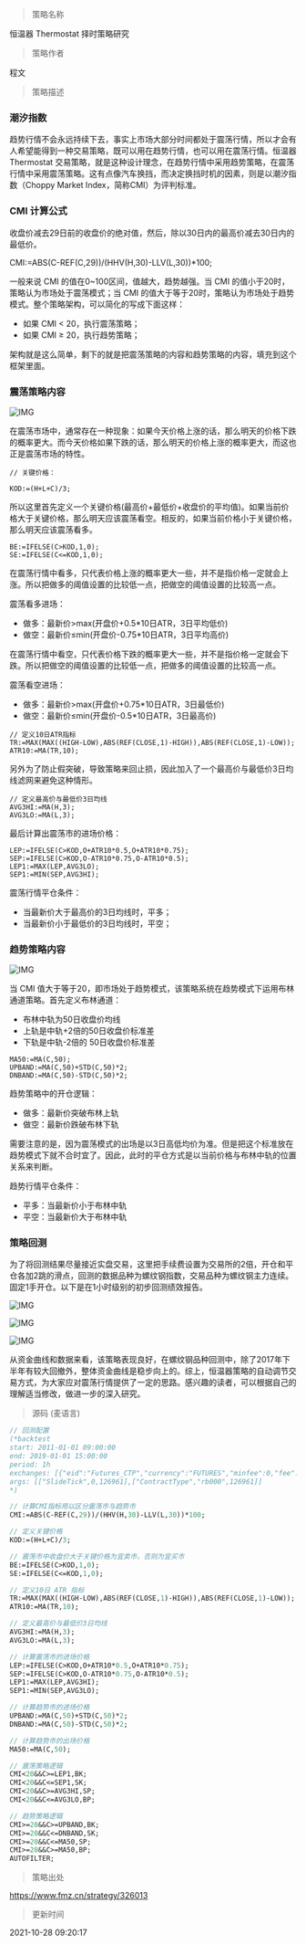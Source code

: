 
> 策略名称

恒温器 Thermostat 择时策略研究

> 策略作者

程文

> 策略描述

### 潮汐指数

趋势行情不会永远持续下去，事实上市场大部分时间都处于震荡行情，所以才会有人希望能得到一种交易策略，既可以用在趋势行情，也可以用在震荡行情。恒温器 Thermostat 交易策略，就是这种设计理念，在趋势行情中采用趋势策略，在震荡行情中采用震荡策略。这有点像汽车换挡，而决定换挡时机的因素，则是以潮汐指数（Choppy Market Index，简称CMI）为评判标准。

### CMI 计算公式

收盘价减去29日前的收盘价的绝对值，然后，除以30日内的最高价减去30日内的最低价。

CMI:=ABS(C-REF(C,29))/(HHV(H,30)-LLV(L,30))*100;

一般来说 CMI 的值在0~100区间，值越大，趋势越强。当 CMI 的值小于20时，策略认为市场处于震荡模式；当 CMI 的值大于等于20时，策略认为市场处于趋势模式。整个策略架构，可以简化的写成下面这样：

- 如果 CMI < 20，执行震荡策略；
- 如果 CMI ≥ 20，执行趋势策略；

架构就是这么简单，剩下的就是把震荡策略的内容和趋势策略的内容，填充到这个框架里面。

### 震荡策略内容

 ![IMG](https://www.fmz.cn/upload/asset/230b71d8e7d92b45aba2c.png) 

在震荡市场中，通常存在一种现象：如果今天价格上涨的话，那么明天的价格下跌的概率更大。而今天价格如果下跌的话，那么明天的价格上涨的概率更大，而这也正是震荡市场的特性。

```
// 关键价格：

KOD:=(H+L+C)/3;
```

所以这里首先定义一个关键价格(最高价+最低价+收盘价的平均值)。如果当前价格大于关键价格，那么明天应该震荡看空。相反的，如果当前价格小于关键价格，那么明天应该震荡看多。

```
BE:=IFELSE(C>KOD,1,0);
SE:=IFELSE(C<=KOD,1,0);
```

在震荡行情中看多，只代表价格上涨的概率更大一些，并不是指价格一定就会上涨。所以把做多的阈值设置的比较低一点，把做空的阈值设置的比较高一点。

震荡看多进场：

- 做多：最新价>max(开盘价+0.5*10日ATR，3日平均低价)
- 做空：最新价≤min(开盘价-0.75*10日ATR，3日平均高价)

在震荡行情中看空，只代表价格下跌的概率更大一些，并不是指价格一定就会下跌。所以把做空的阈值设置的比较低一点，把做多的阈值设置的比较高一点。

震荡看空进场：

- 做多：最新价>max(开盘价+0.75*10日ATR，3日最低价)
- 做空：最新价≤min(开盘价-0.5*10日ATR，3日最高价)

```
// 定义10日ATR指标
TR:=MAX(MAX((HIGH-LOW),ABS(REF(CLOSE,1)-HIGH)),ABS(REF(CLOSE,1)-LOW));
ATR10:=MA(TR,10);
```

另外为了防止假突破，导致策略来回止损，因此加入了一个最高价与最低价3日均线滤网来避免这种情形。

```
// 定义最高价与最低价3日均线
AVG3HI:=MA(H,3);
AVG3LO:=MA(L,3);
```

最后计算出震荡市的进场价格：

```
LEP:=IFELSE(C>KOD,O+ATR10*0.5,O+ATR10*0.75);
SEP:=IFELSE(C>KOD,O-ATR10*0.75,O-ATR10*0.5);
LEP1:=MAX(LEP,AVG3LO);
SEP1:=MIN(SEP,AVG3HI);
```

震荡行情平仓条件：
- 当最新价大于最高价的3日均线时，平多；
- 当最新价小于最低价的3日均线时，平空；

### 趋势策略内容

 ![IMG](https://www.fmz.cn/upload/asset/23245fa03c7389626aadd.png) 

当 CMI 值大于等于20，即市场处于趋势模式，该策略系统在趋势模式下运用布林通道策略。首先定义布林通道：

- 布林中轨为50日收盘价均线
- 上轨是中轨+2倍的50日收盘价标准差
- 下轨是中轨-2倍的 50日收盘价标准差

```
MA50:=MA(C,50);
UPBAND:=MA(C,50)+STD(C,50)*2;
DNBAND:=MA(C,50)-STD(C,50)*2;
```

趋势策略中的开仓逻辑：

- 做多：最新价突破布林上轨
- 做空：最新价跌破布林下轨

需要注意的是，因为震荡模式的出场是以3日高低均价为准。但是把这个标准放在趋势模式下就不合时宜了。因此，此时的平仓方式是以当前价格与布林中轨的位置关系来判断。


趋势行情平仓条件：

- 平多：当最新价小于布林中轨
- 平空：当最新价大于布林中轨

### 策略回测

为了将回测结果尽量接近实盘交易，这里把手续费设置为交易所的2倍，开仓和平仓各加2跳的滑点，回测的数据品种为螺纹钢指数，交易品种为螺纹钢主力连续。固定1手开仓。以下是在1小时级别的初步回测绩效报告。

 ![IMG](https://www.fmz.cn/upload/asset/230fa2ebf98ccfdfc6c5e.png) 
 
 ![IMG](https://www.fmz.cn/upload/asset/231e88a3af61a4fa9ebf0.png) 
 
 ![IMG](https://www.fmz.cn/upload/asset/231414637d7883a70928d.png) 

从资金曲线和数据来看，该策略表现良好，在螺纹钢品种回测中，除了2017年下半年有较大回撤外，整体资金曲线是稳步向上的。综上，恒温器策略的自动调节交易方式，为大家应对震荡行情提供了一定的思路。感兴趣的读者，可以根据自己的理解适当修改，做进一步的深入研究。



> 源码 (麦语言)

``` pascal
// 回测配置 
(*backtest
start: 2011-01-01 09:00:00
end: 2019-01-01 15:00:00
period: 1h
exchanges: [{"eid":"Futures_CTP","currency":"FUTURES","minfee":0,"fee":[0,0]}]
args: [["SlideTick",0,126961],["ContractType","rb000",126961]]
*)

// 计算CMI指标用以区分震荡市与趋势市
CMI:=ABS(C-REF(C,29))/(HHV(H,30)-LLV(L,30))*100;

// 定义关键价格
KOD:=(H+L+C)/3;

// 震荡市中收盘价大于关键价格为宜卖市，否则为宜买市
BE:=IFELSE(C>KOD,1,0);
SE:=IFELSE(C<=KOD,1,0);

// 定义10日 ATR 指标
TR:=MAX(MAX((HIGH-LOW),ABS(REF(CLOSE,1)-HIGH)),ABS(REF(CLOSE,1)-LOW));
ATR10:=MA(TR,10);

// 定义最高价与最低价3日均线
AVG3HI:=MA(H,3);
AVG3LO:=MA(L,3);

// 计算震荡市的进场价格
LEP:=IFELSE(C>KOD,O+ATR10*0.5,O+ATR10*0.75);
SEP:=IFELSE(C>KOD,O-ATR10*0.75,O-ATR10*0.5);
LEP1:=MAX(LEP,AVG3HI);
SEP1:=MIN(SEP,AVG3LO);

// 计算趋势市的进场价格
UPBAND:=MA(C,50)+STD(C,50)*2;
DNBAND:=MA(C,50)-STD(C,50)*2;

// 计算趋势市的出场价格
MA50:=MA(C,50);

// 震荡策略逻辑
CMI<20&&C>=LEP1,BK;
CMI<20&&C<=SEP1,SK;
CMI<20&&C>=AVG3HI,SP;
CMI<20&&C<=AVG3LO,BP;

// 趋势策略逻辑
CMI>=20&&C>=UPBAND,BK;
CMI>=20&&C<=DNBAND,SK;
CMI>=20&&C<=MA50,SP;
CMI>=20&&C>=MA50,BP;
AUTOFILTER;
```

> 策略出处

https://www.fmz.cn/strategy/326013

> 更新时间

2021-10-28 09:20:17
